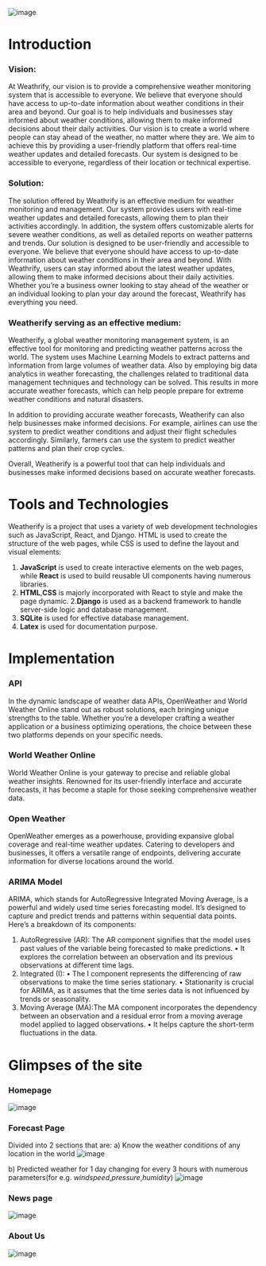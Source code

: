 ![image](https://github.com/nakulm10/Weatherify/assets/107452581/de7b0cf5-7f0a-46f4-a3a3-3c22062215c9)



# Introduction
### Vision: 
At Weathrify, our vision is to provide a comprehensive weather monitoring system that is accessible to everyone. We believe that everyone should have access to up-to-date information about weather conditions in their area and beyond. Our goal is to help individuals and businesses stay informed about weather conditions, allowing them to make informed decisions about their daily activities.
Our vision is to create a world where people can stay ahead of the weather, no matter where they are. We aim to achieve this by providing a user-friendly platform that offers real-time weather updates and detailed forecasts. Our system is designed to be accessible to everyone, regardless of their location or technical expertise.

### Solution: 
The solution offered by Weathrify is an effective medium for weather monitoring and management. Our system provides users with real-time weather updates and detailed forecasts, allowing them to plan their activities accordingly. In addition, the system offers customizable alerts for severe weather conditions, as well as detailed reports on weather patterns and trends.
Our solution is designed to be user-friendly and accessible to everyone. We believe that everyone should have access to up-to-date information about weather conditions in their area and beyond. With Weathrify, users can stay informed about the latest weather updates, allowing them to make informed decisions about their daily activities. Whether you’re a business owner looking to stay ahead of the weather or an individual looking to plan your day around the forecast, Weathrify has everything you need.

### Weatherify serving as an effective medium: 
Weatherify, a global weather monitoring management system, is an effective tool for monitoring and predicting weather patterns across the world. The system uses Machine Learning Models to extract patterns and information from large volumes of weather data. Also by employing big data analytics in weather forecasting, the challenges related to traditional data management techniques and technology can be solved. This results in more accurate weather forecasts, which can help people prepare for extreme weather conditions and natural disasters.

In addition to providing accurate weather forecasts, Weatherify can also help businesses make informed decisions. For example, airlines can use the system to predict weather conditions and adjust their flight schedules accordingly. Similarly, farmers can use the system to predict weather patterns and plan their crop cycles.
 
Overall, Weatherify is a powerful tool that can help individuals and businesses make informed decisions based on accurate weather forecasts.

# Tools and Technologies
Weatherify is a project that uses a variety of web development technologies such as JavaScript, React, and Django. HTML is used to create the structure of the web pages, while CSS is used to define the layout and visual elements:
1. **JavaScript** is used to create interactive elements on the web pages, while **React** is used to build reusable UI components having numerous libraries.
2. **HTML**,**CSS** is majorly incorporated with React to style and make the page dynamic.
2.**Django** is used as a backend framework to handle server-side logic and database management.
3. **SQLite** is used for effective database management.
4. **Latex** is used for documentation purpose.

# Implementation
### API
In the dynamic landscape of weather data APIs, OpenWeather and World Weather Online stand out as robust solutions, each bringing unique strengths to the table. Whether you’re a developer crafting a weather application or a business optimizing operations, the choice between these two platforms depends on your specific needs.
### World Weather Online
World Weather Online is your gateway to precise and reliable global weather insights. Renowned for its user-friendly interface and accurate forecasts, it has become a staple for those seeking comprehensive weather data.
### Open Weather
OpenWeather emerges as a powerhouse, providing expansive global coverage and real-time weather updates. Catering to developers and businesses, it offers a versatile range of endpoints, delivering accurate information for diverse locations around the world.
### ARIMA Model
ARIMA, which stands for AutoRegressive Integrated Moving Average, is a powerful and widely used time series forecasting model. It’s designed to capture and predict trends and patterns within sequential data points. Here’s a breakdown of its components:
1.	AutoRegressive (AR): The AR component signifies that the model uses past values of the variable being forecasted to make predictions.
• It explores the correlation between an observation and its previous observations at different time lags.
2.	Integrated (I):
•	The I component represents the differencing of raw observations to make the time series stationary.
•	Stationarity is crucial for ARIMA, as it assumes that the time series data is not influenced by trends or seasonality.
3.	Moving Average (MA):The MA component incorporates the dependency between an observation and a residual error from a moving average model applied to lagged observations.
•	It helps capture the short-term fluctuations in the data.

# Glimpses of the site
### Homepage
![image](https://github.com/nakulm10/Weatherify/assets/107452581/d0f0d31d-ada0-4b6e-b453-d8b8118fd04c)
### Forecast Page
Divided into 2 sections that are:
a) Know the weather conditions of any location in the world
![image](https://github.com/nakulm10/Weatherify/assets/107452581/fd46abcb-0f81-4404-bf2b-82862855b131)

b) Predicted weather for 1 day changing for every 3 hours with numerous parameters(for e.g. _windspeed_,_pressure_,_humidity_)
![image](https://github.com/nakulm10/Weatherify/assets/107452581/1d24baa4-5852-4832-8352-d5404f14ae10)

### News page
![image](https://github.com/nakulm10/Weatherify/assets/107452581/76e76703-4c79-4453-84c8-67c684de60dc)

### About Us
![image](https://github.com/nakulm10/Weatherify/assets/107452581/c5da8cff-267d-4869-ac1f-ac5cd64c97fb)








